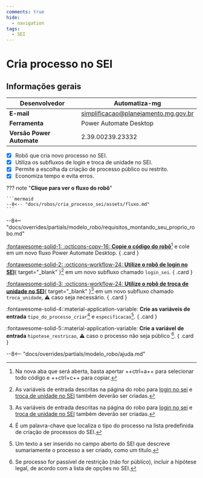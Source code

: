 ```yaml
---
comments: true
hide:
  - navigation
tags:
  - SEI
---
```


# Cria processo no SEI


## Informações gerais

| **Desenvolvedor**| Automatiza-mg  |
| ----------- | ------------------------------------ |
| **E-mail**       | simplificacao@planejamento.mg.gov.br|
| **Ferramenta**    | Power Automate Desktop |
| **Versão Power Automate**    | 2.39.00239.23332 |

- [x] Robô que cria novo processo no SEI.
- [x] Utiliza os subfluxos de login e troca de unidade no SEI.
- [x] Permite a escolha da criação de processo público ou restrito.
- [x] Economiza tempo e evita erros.

??? note "**Clique para ver o fluxo do robô**"

    ```mermaid
    --8<-- "docs/robos/cria_processo_sei/assets/fluxo.md"
    ```

--8<-- "docs/overrides/partials/modelo_robo/requisitos_montando_seu_proprio_robo.md"

<div class="grid" markdown>

[:fontawesome-solid-1: :octicons-copy-16: __Copie o código do robô__](https://raw.githubusercontent.com/automatiza-mg/biblioteca-de-robos/main/robos/site/processo_novo_sei.txt)[^1] e cole em um novo fluxo Power Automate Desktop.
{ .card }

[:fontawesome-solid-2: :octicons-workflow-24: __Utilize o robô de login no SEI__](../login_sei/#montando-o-seu-robo){ target="_blank" }[^2] em um novo subfluxo chamado `login_sei`.
{ .card }

[:fontawesome-solid-3: :octicons-workflow-24: __Utilize o robô de troca de unidade no SEI__](../troca_unidade_sei/#montando-o-seu-robo){ target="_blank" }[^2] em um novo subfluxo chamado `troca_unidade`, :warning: caso seja necessário.
{ .card }

:fontawesome-solid-4::material-application-variable: __Crie as variáveis de entrada__ `tipo_do_processo_criar`[^3] e `especificacao`[^4].
{ .card }

:fontawesome-solid-5::material-application-variable: __Crie a variável de entrada__ `hipotese_restricao`, :warning: caso o processo não seja público [^5].
{ .card }

</div>

--8<-- "docs/overrides/partials/modelo_robo/ajuda.md"

[^1]: Na nova aba que será aberta, basta apertar ++ctrl+a++ para selecionar todo código e ++ctrl+c++ para copiar.
[^2]: As variáveis de entrada descritas na página do robo para [login no sei](../login_sei/#montando-o-seu-robo) e [troca de unidade no SEI](../troca_unidade_sei/#montando-o-seu-robo) também deverão ser criadas.
[^3]: É um palavra-chave que localiza o tipo do processo na lista predefinida de criação de processos do SEI.
[^4]: Um texto a ser inserido no campo aberto do SEI que descreve sumariamente o processo a ser criado, como um título.
[^5]: Se processo for passível de restrição (não for público), incluir a hipótese legal, de acordo com a lista de opções no SEI.
